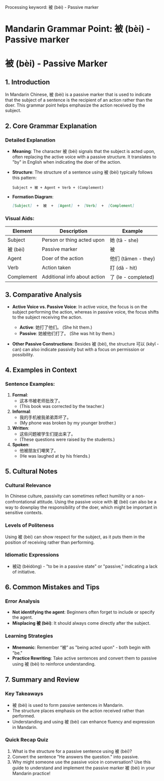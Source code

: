 Processing keyword: 被 (bèi) - Passive marker
# Mandarin Grammar Point: 被 (bèi) - Passive marker
# 被 (bèi) - Passive Marker
## 1. Introduction
In Mandarin Chinese, 被 (bèi) is a passive marker that is used to indicate that the subject of a sentence is the recipient of an action rather than the doer. This grammar point helps emphasize the action received by the subject.
## 2. Core Grammar Explanation
### Detailed Explanation
- **Meaning**: The character 被 (bèi) signals that the subject is acted upon, often replacing the active voice with a passive structure. It translates to "by" in English when indicating the doer of the action.
  
- **Structure**: The structure of a sentence using 被 (bèi) typically follows this pattern:
  
    ```
    Subject + 被 + Agent + Verb + (Complement)
    ```
- **Formation Diagram**:
  
    ```markdown
    [Subject]  +  被  +  [Agent]  +  [Verb]  +  [Complement]
    ```
### Visual Aids:
| Element   | Description                    | Example            |
|-----------|--------------------------------|--------------------|
| Subject   | Person or thing acted upon     | 她 (tā - she)      |
| 被 (bèi)  | Passive marker                 | 被                   |
| Agent     | Doer of the action             | 他们 (tāmen - they) |
| Verb      | Action taken                   | 打 (dǎ - hit)     |
| Complement| Additional info about action   | 了 (le - completed) |
## 3. Comparative Analysis
- **Active Voice vs. Passive Voice**: In active voice, the focus is on the subject performing the action, whereas in passive voice, the focus shifts to the subject receiving the action.
  - **Active**: 她打了他们。 (She hit them.)
  - **Passive**: 她被他们打了。 (She was hit by them.)
  
- **Other Passive Constructions**: Besides 被 (bèi), the structure 可以 (kěyǐ - can) can also indicate passivity but with a focus on permission or possibility.
## 4. Examples in Context
### Sentence Examples:
1. **Formal**: 
   - 这本书被老师批改了。 
   - (This book was corrected by the teacher.)
2. **Informal**: 
   - 我的手机被我弟弟弄坏了。
   - (My phone was broken by my younger brother.)
3. **Written**: 
   - 这些问题被学生们提出来了。
   - (These questions were raised by the students.)
4. **Spoken**: 
   - 他被朋友们嘲笑了。
   - (He was laughed at by his friends.)
## 5. Cultural Notes
### Cultural Relevance
In Chinese culture, passivity can sometimes reflect humility or a non-confrontational attitude. Using the passive voice with 被 (bèi) can also be a way to downplay the responsibility of the doer, which might be important in sensitive contexts.
### Levels of Politeness
Using 被 (bèi) can show respect for the subject, as it puts them in the position of receiving rather than performing.
### Idiomatic Expressions
- 被动 (bèidòng) - "to be in a passive state" or "passive," indicating a lack of initiative.
## 6. Common Mistakes and Tips
### Error Analysis
- **Not identifying the agent**: Beginners often forget to include or specify the agent.
- **Misplacing 被 (bèi)**: It should always come directly after the subject.
### Learning Strategies
- **Mnemonic**: Remember “被” as "being acted upon" - both begin with "be."
- **Practice Rewriting**: Take active sentences and convert them to passive using 被 (bèi) to reinforce understanding.
## 7. Summary and Review
### Key Takeaways
- 被 (bèi) is used to form passive sentences in Mandarin.
- The structure places emphasis on the action received rather than performed.
- Understanding and using 被 (bèi) can enhance fluency and expression in Mandarin.
### Quick Recap Quiz
1. What is the structure for a passive sentence using 被 (bèi)?
2. Convert the sentence "He answers the question." into passive.
3. Why might someone use the passive voice in conversation?
Use this guide to understand and implement the passive marker 被 (bèi) in your Mandarin practice!
